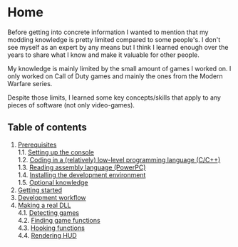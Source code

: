 # Home
Before getting into concrete information I wanted to mention that my modding knowledge is pretty limited compared to some people's. I don't see myself as an expert by any means but I think I learned enough over the years to share what I know and make it valuable for other people.

My knowledge is mainly limited by the small amount of games I worked on. I only worked on Call of Duty games and mainly the ones from the Modern Warfare series.

Despite those limits, I learned some key concepts/skills that apply to any pieces of software (not only video-games).

## Table of contents

1. [Prerequisites](Prerequisites/prerequisites.md)  
    1.1. [Setting up the console](Prerequisites/console-setup.md)  
    1.2. [Coding in a (relatively) low-level programming language (C/C++)](Prerequisites/coding.md)  
    1.3. [Reading assembly language (PowerPC)](Prerequisites/assembly.md)  
    1.4. [Installing the development environment](Prerequisites/install-env.md)  
    1.5. [Optional knowledge](Prerequisites/optional.md)  
2. [Getting started](GettingStarted/getting-started.md)  
3. [Development workflow](DevelopmentWorkflow/development-workflow.md)  
4. [Making a real DLL](DLL/making-dll.md)  
    4.1. [Detecting games](DLL/DetectingGames/detecting-games.md)  
    4.2. [Finding game functions](DLL/finding-functions.md)  
    4.3. [Hooking functions](DLL/HookingFunctions/hooking-functions.md)  
    4.4. [Rendering HUD](DLL/RenderingHUD/rendering-hud.md)  
